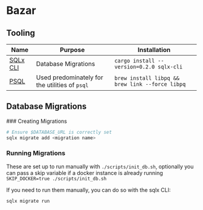 # Bazar

## Tooling

| Name                                                                 | Purpose                                        | Installation                                    |
| -------------------------------------------------------------------- | ---------------------------------------------- | ----------------------------------------------- |
| [SQLx CLI](https://github.com/launchbadge/sqlx/tree/master/sqlx-cli) | Database Migrations                            | `cargo install --version=0.2.0 sqlx-cli`        |
| [PSQL](https://formulae.brew.sh/formula/libpq)                       | Used predominately for the utilities of `psql` | `brew install libpq && brew link --force libpq` |

## Database Migrations

### Creating Migrations

```sh
# Ensure $DATABASE_URL is correctly set
sqlx migrate add <migration name>
```

### Running Migrations

These are set up to run manually with `./scripts/init_db.sh`, optionally you can
pass a skip variable if a docker instance is already running `SKIP_DOCKER=true ./scripts/init_db.sh`

If you need to run them manually, you can do so with the sqlx CLI:

```sh
sqlx migrate run
```
